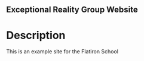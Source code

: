 Exceptional Reality Group Website
---

# Description

This is an example site for the Flatiron School